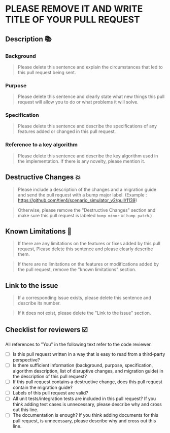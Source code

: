 # PLEASE REMOVE IT AND WRITE TITLE OF YOUR PULL REQUEST

## Description 📚

### Background

> Please delete this sentence and explain the circumstances that led to this pull request being sent.

### Purpose

> Please delete this sentence and clearly state what new things this pull request will allow you to do or what problems it will solve.

### Specification

> Please delete this sentence and describe the specifications of any features added or changed in this pull request.

### Reference to a key algorithm

> Please delete this sentence and describe the key algorithm used in the implementation. If there is any novelty, please mention it.

## Destructive Changes 💥

> Please include a description of the changes and a migration guide and send the pull request with a bump major label. (Example : https://github.com/tier4/scenario_simulator_v2/pull/1139)

> Otherwise, please remove the "Destructive Changes" section and make sure this pull request is labeled `bump minor` or `bump patch`.)

## Known Limitations 🧨

> If there are any limitations on the features or fixes added by this pull request, Please delete this sentence and please clearly describe them.

> If there are no limitations on the features or modifications added by the pull request, remove the "known limitations" section.

## Link to the issue

> If a corresponding Issue exists, please delete this sentence and describe its number.

> If it does not exist, please delete the "Link to the issue" section.

## Checklist for reviewers ☑️

All references to "You" in the following text refer to the code reviewer.

 - [ ] Is this pull request written in a way that is easy to read from a third-party perspective?
 - [ ] Is there sufficient information (background, purpose, specification, algorithm description, list of disruptive changes, and migration guide) in the description of this pull request?
 - [ ] If this pull request contains a destructive change, does this pull request contain the migration guide?
 - [ ] Labels of this pull request are valid?
 - [ ] All unit tests/integration tests are included in this pull request? If you think adding test cases is unnecessary, please describe why and cross out this line.
 - [ ] The documentation is enough? If you think adding documents for this pull request, is unnecessary, please describe why and cross out this line.

